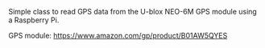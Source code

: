 Simple class to read GPS data from the U-blox NEO-6M GPS module using a Raspberry Pi.

GPS module: https://www.amazon.com/gp/product/B01AW5QYES
